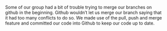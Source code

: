 Some of our group had a bit of trouble trying to merge our branches on github in the beginning. Github wouldn’t let us merge our branch saying that it had too many conflicts to do so.
We made use of the pull, push and merge feature and committed our code into Github to keep our code up to date.
